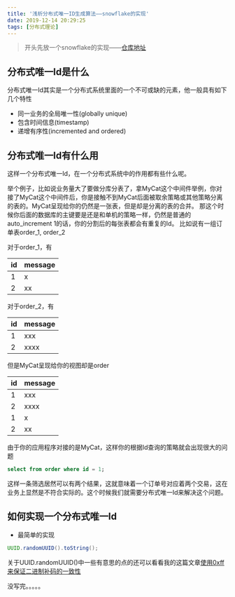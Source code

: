 ```yaml
---
title: '浅析分布式唯一ID生成算法——snowflake的实现'
date: 2019-12-14 20:29:25
tags: [分布式理论]
---
```

> 开头先放一个snowflake的实现——[仓库地址](https://github.com/ayang818/snowflake-id-generator/tree/master)
## 分布式唯一Id是什么
分布式唯一Id其实是一个分布式系统里面的一个不可或缺的元素，他一般具有如下几个特性

- 同一业务的全局唯一性(globally unique)
- 包含时间信息(timestamp)
- 递增有序性(incremented and ordered)

## 分布式唯一Id有什么用
这样一个分布式唯一Id，在一个分布式系统中的作用都有些什么呢。

举个例子，比如说业务量大了要做分库分表了，拿MyCat这个中间件举例，你对接了MyCat这个中间件后，你是接触不到MyCat后面被取余策略或其他策略分离的表的。MyCat呈现给你的仍然是一张表，但是却是分离的表的合并。 那这个时候你后面的数据库的主键要是还是和单机的策略一样，仍然是普通的auto_increment 1的话，你的分割后的每张表都会有重复的Id。
比如说有一组订单表order_1, order_2

<!-- more -->

对于order_1，有

|id|message|
|---|---|
|1|x|
|2|xx|

对于order_2，有

|id|message|
|---|---|
|1|xxx|
|2|xxxx|

但是MyCat呈现给你的视图却是order

|id|message|
|---|---|
|1|xxx|
|2|xxxx|
|1|x|
|2|xx|

由于你的应用程序对接的是MyCat，这样你的根据Id查询的策略就会出现很大的问题
```sql
select from order where id = 1;
```
这样一条筛选居然可以有两个结果，这就意味着一个订单号对应着两个交易，这在业务上显然是不符合实际的。这个时候我们就需要分布式唯一Id来解决这个问题。

## 如何实现一个分布式唯一Id

- 最简单的实现
```java
UUID.randomUUID().toString();
```
关于UUID.randomUUID()中一些有意思的点的还可以看看我的这篇文章[使用0xff来保证二进制补码的一致性](https://ayang818.gitee.io/blog/2019/12/14/%E4%BD%BF%E7%94%A80xff%E6%9D%A5%E4%BF%9D%E8%AF%81%E4%BA%8C%E8%BF%9B%E5%88%B6%E8%A1%A5%E7%A0%81%E7%9A%84%E4%B8%80%E8%87%B4%E6%80%A7/)

没写完。。。。。